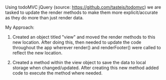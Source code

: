 Using todoMVC jQuery (source: https://github.com/tastejs/todomvc) we are tasked to update the render methods to make them more explicit/accurate as they do more than just render data.

My Approach:
1. Created an object titled "view" and moved the render methods to this new location.  After doing this, then needed to update the code throughout the app wherever render() and renderFooter() were called to reflect the new location.

2. Created a method within the view object to save the data to local storage when changed/updated.  After creating this new method added code to execute the method where needed.
